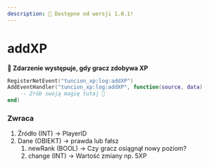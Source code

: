 ```yaml
---
description: 🔧 Dostępne od wersji 1.0.1!
---
```


# addXP

**📢 Zdarzenie występuje, gdy gracz zdobywa XP**

```lua
RegisterNetEvent("tuncion_xp:log:addXP")
AddEventHandler("tuncion_xp:log:addXP", function(source, data)
    -- Zrób swoją magię tutaj 💫
end)
```

### Zwraca

1. Źródło <span className="color-blue">(INT)</span> <span className="color-orange">-> PlayerID</span>
2. Dane <span className="color-blue">(OBIEKT)</span> <span className="color-orange">-> prawda lub fałsz</span>
   1. newRank <span className="color-blue">(BOOL)</span> <span className="color-orange">-> Czy gracz osiągnął nowy poziom?</span>
   2. change <span className="color-blue">(INT)</span> <span className="color-orange">-> Wartość zmiany np. 5XP</span>